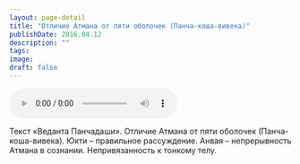 ```yaml
---
layout: page-detail
title: "Отличие Атмана от пяти оболочек (Панча-коша-вивека)"
publishDate: 2016.04.12
description: ""
tags:
image:
draft: false
---
```


<audio title="2016.04.12 - Отличие Атмана от пяти оболочек (Панча-коша-вивека).mp3" src="https://filer-api.advayta.org/v1.0/public/files/75054" controls=""></audio>

 Текст «Веданта Панчадаши». Отличие Атмана от пяти оболочек (Панча-коша-вивека). Юкти – правильное рассуждение. Анвая – непрерывность Атмана в сознании. Непривязанность к тонкому телу. 

  
